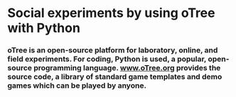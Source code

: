 # Social experiments by using oTree with Python
### oTree is an open-source platform for laboratory, online, and field experiments. For coding, Python is used, a popular, open-source programming language. www.oTree.org provides the source code, a library of standard game templates and demo games which can be played by anyone.
